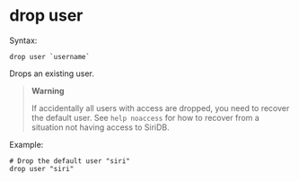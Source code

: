 drop user
=========

Syntax:

	drop user `username`
	
Drops an existing user.

>**Warning**
>
>If accidentally all users with access are dropped, you need to recover the
>default user. See `help noaccess` for how to recover from a situation
>not having access to SiriDB.

Example:

	# Drop the default user "siri"
	drop user "siri"
	
